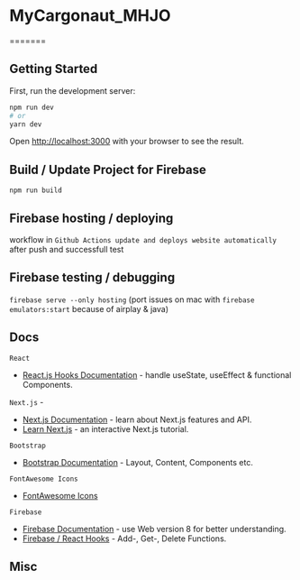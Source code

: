# MyCargonaut_MHJO

=======

## Getting Started

First, run the development server:

```bash
npm run dev
# or
yarn dev
```

Open [http://localhost:3000](http://localhost:3000) with your browser to see the result.

## Build / Update Project for Firebase

`npm run build`

## Firebase hosting / deploying

workflow in `Github Actions update and deploys website automatically` after push and successfull test

## Firebase testing / debugging

`firebase serve --only hosting`
(port issues on mac with `firebase emulators:start` because of airplay & java)

## Docs

`React`

- [React.js Hooks Documentation](https://reactjs.org/docs/hooks-intro.html) - handle useState, useEffect & functional Components.

`Next.js` -

- [Next.js Documentation](https://nextjs.org/docs) - learn about Next.js features and API.
- [Learn Next.js](https://nextjs.org/learn) - an interactive Next.js tutorial.

`Bootstrap`

- [Bootstrap Documentation](https://getbootstrap.com/docs/4.1/layout/overview/) - Layout, Content, Components etc.

`FontAwesome Icons`

- [FontAwesome Icons](https://fontawesome.com/search?s=solid%2Cbrands)

`Firebase`

- [Firebase Documentation](https://firebase.google.com/docs/firestore/manage-data/add-data#web-version-8_5) - use Web version 8 for better understanding.
- [Firebase / React Hooks](https://cloudnweb.dev/2020/02/building-an-app-with-firebase-and-react-hooks-in-simple-way/) - Add-, Get-, Delete Functions.

## Misc
